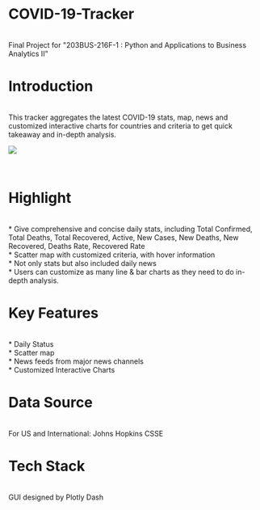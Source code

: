 # COVID-19-Tracker
<br>
Final Project for "203BUS-216F-1 : Python and Applications to Business Analytics II"

# Introduction
<br>
This tracker aggregates the latest COVID-19 stats, map, news and customized interactive charts for countries and criteria to get quick takeaway and in-depth analysis.
<br>

![](https://github.com/menghonghan/COVID-19-Tracker/blob/main/Screenshot/tracker.gif)

<br>


# Highlight
<br>
* Give comprehensive and concise daily stats, including Total Confirmed, Total Deaths, Total Recovered, Active, New Cases, New Deaths, New Recovered, Deaths Rate, Recovered Rate
<br>
* Scatter map with customized criteria, with hover information 
<br>
* Not only stats but also included daily news 
<br>
* Users can customize as many line & bar charts as they need to do in-depth analysis.
<br>

# Key Features
<br>
* Daily Status 
<br>
* Scatter map 
<br>
* News feeds from major news channels
<br>
* Customized Interactive Charts
<br>

# Data Source
<br>
For US and International: Johns Hopkins CSSE
<br>

# Tech Stack
<br>
GUI designed by Plotly Dash
<br>
